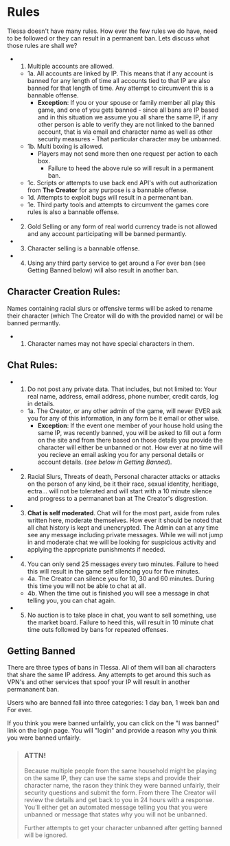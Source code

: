 # Rules

Tlessa doesn't have many rules. How ever the few rules we do have, need to be followed or they can result in a permanent ban. Lets discuss what those rules are shall we?

- 1. Multiple accounts are allowed. 
  - 1a. All accounts are linked by IP. This means that if any account is banned for any length of time all accounts tied to that IP are also banned for that length of time. Any attempt to circumvent this is a bannable offense.
    - **Exception**: If you or your spouse or family member all play this game, and one of you gets banned - since all bans are IP based and in this situation we assume you all share the same IP, if any other person is able to verify they are not linked to the banned account, that is via email and character name as well as other security measures - That particular character may be unbanned.
  - 1b. Multi boxing is allowed.
    - Players may not send more then one request per action to each box.
      - Failure to heed the above rule so will result in a permanent ban. 
  - 1c. Scripts or attempts to use back end API's with out authorization from **The Creator** for any purpose is a bannable offense.
  - 1d. Attempts to exploit bugs will result in a permenant ban.
  - 1e. Third party tools and attempts to circumvent the games core rules is also a bannable offense.
- 2. Gold Selling or any form of real world currency trade is not allowed and any account participating will be banned permantly.
- 3. Character selling is a bannable offense.
- 4. Using any third party service to get around a For ever ban (see Getting Banned below) will also result in another ban.


## Character Creation Rules:

Names containing racial slurs or offensive terms will be asked to rename their character (which The Creator will do with the provided name) or will be banned permantly.

- 1. Character names may not have special characters in them.

## Chat Rules:

- 1. Do not post any private data. That includes, but not limited to: Your real name, address, email address, phone number, credit cards, log in details.
  - 1a. The Creator, or any other admin of the game, will never EVER ask you for any of this information, in any form be it email or other wise.
    - **Exception**: If the event one member of your house hold using the same IP, was recently banned, you will be asked to fill out a form on the site and from there based on those details you provide the character will either be unbanned or not. How ever at no time will you recieve an email asking you for any personal details or account details. (*see below in Getting Banned*).
- 2. Racial Slurs, Threats of death, Personal character attacks or attacks on the person of any kind, be it their race, sexual identity, heritiage, ectra... will not be tolerated and will start with a 10 minute silence and progress to a permananet ban at The Creator's disgrestion.
- 3. **Chat is self moderated**. Chat will for the most part, aside from rules written here, moderate themselves. How ever it should be noted that all chat history is kept and unencrypted. The Admin can at any time see any message including private messages. While we will not jump in and moderate chat we will be looking for suspicious activity and applying the appropriate punishments if needed.
- 4. You can only send 25 messages every two minutes. Failure to heed this will result in the game self silencing you for five minutes.
  - 4a. The Creator can silence you for 10, 30 and 60 minutes. During this time you will not be able to chat at all.
  - 4b. When the time out is finished you will see a message in chat telling you, you can chat again.
- 5. No auction is to take place in chat, you want to sell something, use the market board. Failure to heed this, will result in 10 minute chat time outs followed by bans for repeated offenses.

## Getting Banned

There are three types of bans in Tlessa. All of them will ban all characters that share the same IP address. Any attempts to get around this such as VPN's and other services that spoof your IP will result in another permananent ban.

Users who are banned fall into three categories: 1 day ban, 1 week ban and For ever.

If you think you were banned unfailrly, you can click on the "I was banned" link on the login page. You will "login" and provide a reason why you think you were banned unfairly.

> ### ATTN!
>
> Because multiple people from the same household might be playing on the same IP, they can use the same steps and provide their character name, the rason they think they were banned unfairly, their security questions and submit the form. From there The Creator will review the details and get back to you in 24 hours with a response. You'll either get an automated message telling you that you were unbanned or message that states why you will not be unbanned.
>
> Further attempts to get your character unbanned after getting banned will be ignored.



